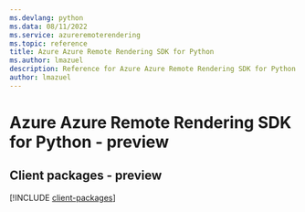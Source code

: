 ```yaml
---
ms.devlang: python
ms.data: 08/11/2022
ms.service: azureremoterendering
ms.topic: reference
title: Azure Azure Remote Rendering SDK for Python
ms.author: lmazuel
description: Reference for Azure Azure Remote Rendering SDK for Python
author: lmazuel
---
```

# Azure Azure Remote Rendering SDK for Python - preview

## Client packages - preview
[!INCLUDE [client-packages](azure-remote-rendering-client-index.md)]